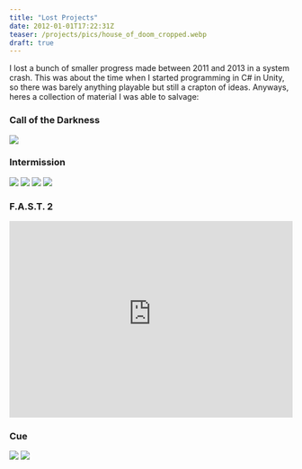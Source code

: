 ```yaml
---
title: "Lost Projects"
date: 2012-01-01T17:22:31Z
teaser: /projects/pics/house_of_doom_cropped.webp
draft: true
---
```


I lost a bunch of smaller progress made between 2011 and 2013 in a system
crash. This was about the time when I started programming in C# in Unity, so
there was barely anything playable but still a crapton of ideas. Anyways, heres
a collection of material I was able to salvage:

### Call of the Darkness

<img src="/projects/pics/intermission_basement.webp">

### Intermission

<img src="/projects/pics/intermission_menu.webp">
<img src="/projects/pics/intermission.webp">
<img src="/projects/pics/intermission_fields.webp">
<img src="/projects/pics/house_of_doom.webp">

### F.A.S.T. 2

<iframe width="100%" height="350" src="https://www.youtube-nocookie.com/embed/is5YgYIluaU" title="YouTube video player" frameborder="0" allow="accelerometer; autoplay; clipboard-write; encrypted-media; gyroscope; picture-in-picture; web-share" allowfullscreen></iframe>

### Cue

<img src="/projects/pics/cue.webp">
<img src="/projects/pics/cue2.webp">
